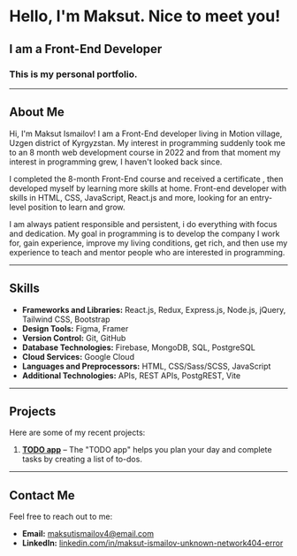 # Hello, I'm Maksut. Nice to meet you!
## I am a Front-End Developer
### This is my personal portfolio.

---

## About Me
Hi, I'm Maksut Ismailov! I am a Front-End developer living in Motion village, Uzgen district of Kyrgyzstan.
My interest in programming suddenly took me to an 8 month web development course in 2022 and from that moment my interest in programming grew, I haven't looked back since.

I completed the 8-month Front-End course and received a certificate , then developed myself by learning more skills at home.
Front-end developer with skills in HTML, CSS, JavaScript, React.js and more, looking for an entry-level position to learn and grow.

I am always patient responsible and persistent, i do everything with focus and dedication.
My goal in programming is to develop the company I work for, gain experience, improve my living conditions, get rich, and then use my experience to teach and mentor people who are interested in programming.

---

## Skills
- **Frameworks and Libraries:** React.js, Redux, Express.js, Node.js, jQuery, Tailwind CSS, Bootstrap
- **Design Tools:** Figma, Framer
- **Version Control:** Git, GitHub
- **Database Technologies:** Firebase, MongoDB, SQL, PostgreSQL
- **Cloud Services:** Google Cloud
- **Languages and Preprocessors:** HTML, CSS/Sass/SCSS, JavaScript
- **Additional Technologies:** APIs, REST APIs, PostgREST, Vite

---

## Projects
Here are some of my recent projects:

1. **[TODO app](#)** – The "TODO app" helps you plan your day and complete tasks by creating a list of to-dos.

---

## Contact Me
Feel free to reach out to me:
- **Email:** maksutismailov4@email.com
- **LinkedIn:** [linkedin.com/in/maksut-ismailov-unknown-network404-error](#)

